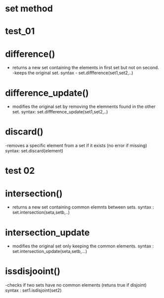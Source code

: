 # set method
# test_01
# difference()
- returns a new set containing the elements in first set but not on second.
-keeps the original set.
syntax - set.diffference(set1,set2,..)
# difference_update()
- modifies the original set by removing the elemnents found in the other set.
syntax:  set.diffference_update(set1,set2,..)
# discard()
-removes a specific element from a set if it exists (no error if missing)
syntax: set.discard(element)
# test 02
# intersection()
- returns a new set containing common elemnts between sets.
syntax : set.intersection(seta,setb,..)
# intersection_update
- modifies the original set only keeping the common elements.
syntax : set.intersection_update(seta,setb,...)
# issdisjooint()
-checks if two sets have no common elements (retuns true if disjoint)
syntax : set1.isdisjoint(set2)